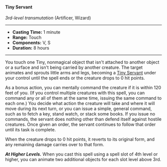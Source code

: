 #### Tiny Servant
*3rd-level transmutation* (Artificer, Wizard)
___
- **Casting Time:** 1 minute
- **Range:** Touch
- **Components:** V, S
- **Duration:** 8 hours
---
You touch one Tiny, nonmagical object that isn't attached to another object or a surface and isn't being carried by another creature. The target animates and sprouts little arms and legs, becoming a [Tiny Servant](/Creatures/Tiny-Servant.md) under your control until the spell ends or the creature drops to 0 hit points.

As a bonus action, you can mentally command the creature if it is within 120 feet of you. (If you control multiple creatures with this spell, you can command any or all of them at the same time, issuing the same command to each one.) You decide what action the creature will take and where it will move during its next turn, or you can issue a simple, general command, such as to fetch a key, stand watch, or stack some books. If you issue no commands, the servant does nothing other than defend itself against hostile creatures. Once given an order, the servant continues to follow that order until its task is complete.

When the creature drops to 0 hit points, it reverts to its original form, and any remaining damage carries over to that form.

***At Higher Levels.*** When you cast this spell using a spell slot of 4th level or higher, you can animate two additional objects for each slot level above 3rd.